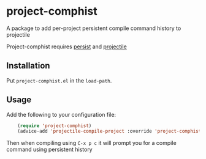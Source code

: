 # project-comphist #
A package to add per-project persistent compile command history to projectile

Project-comphist requires [persist](https://elpa.gnu.org/packages/persist.html) and [projectile](https://github.com/bbatsov/projectile)

## Installation ##

Put `project-comphist.el` in the `load-path`.

## Usage ##

Add the following to your configuration file:
```lisp
    (require 'project-comphist)
    (advice-add 'projectile-compile-project :override 'project-comphist-compile)
```
Then when compiling using `C-x p c` it will prompt you for a compile command using persistent history
